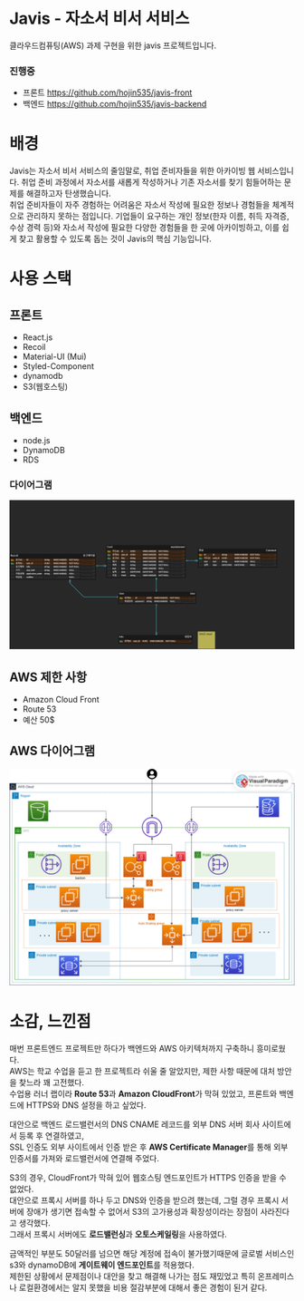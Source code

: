 # Javis - 자소서 비서 서비스
클라우드컴퓨팅(AWS) 과제 구현을 위한 javis 프로젝트입니다.
### 진행중
- 프론트 https://github.com/hojin535/javis-front
- 백엔드 https://github.com/hojin535/javis-backend

# 배경

Javis는 자소서 비서 서비스의 줄임말로, 취업 준비자들을 위한 아카이빙 웹 서비스입니다. 취업 준비 과정에서 자소서를 새롭게 작성하거나 기존 자소서를 찾기 힘들어하는 문제를 해결하고자 탄생했습니다.  
취업 준비자들이 자주 경험하는 어려움은 자소서 작성에 필요한 정보나 경험들을 체계적으로 관리하지 못하는 점입니다. 기업들이 요구하는 개인 정보(한자 이름, 취득 자격증, 수상 경력 등)와 자소서 작성에 필요한 다양한 경험들을 한 곳에 아카이빙하고, 이를 쉽게 찾고 활용할 수 있도록 돕는 것이 Javis의 핵심 기능입니다.


# 사용 스택
## 프론트
- React.js
- Recoil
- Material-UI (Mui)
- Styled-Component
- dynamodb
- S3(웹호스팅)

## 백엔드
- node.js
- DynamoDB
- RDS
### 다이어그램
![Javis 이미지](readmeImages/javis.png)


## AWS 제한 사항
- Amazon Cloud Front
- Route 53
- 예산 50$
## AWS 다이어그램
![AWS 다이어그램](readmeImages/aws%20cloud.png)


# 소감, 느낀점

매번 프론트엔드 프로젝트만 하다가 백엔드와 AWS 아키텍처까지 구축하니 흥미로웠다.<br>
AWS는 학교 수업을 듣고 한 프로젝트라 쉬울 줄 알았지만, 제한 사항 때문에 대처 방안을 찾느라 꽤 고전했다.  
수업용 러너 랩이라 **Route 53**과 **Amazon CloudFront**가 막혀 있었고, 프론트와 백엔드에 HTTPS와 DNS 설정을 하고 싶었다.

대안으로 백엔드 로드밸런서의 DNS CNAME 레코드를 외부 DNS 서버 회사 사이트에서 등록 후 연결하였고,  
SSL 인증도 외부 사이트에서 인증 받은 후 **AWS Certificate Manager**를 통해 외부 인증서를 가져와 로드밸런서에 연결해 주었다.  

S3의 경우, CloudFront가 막혀 있어 웹호스팅 엔드포인트가 HTTPS 인증을 받을 수 없었다.  
대안으로 프록시 서버를 하나 두고 DNS와 인증을 받으려 했는데, 그럴 경우 프록시 서버에 장애가 생기면 접속할 수 없어서 S3의 고가용성과 확장성이라는 장점이 사라진다고 생각했다.  
그래서 프록시 서버에도 **로드밸런싱**과 **오토스케일링**을 사용하였다.

금액적인 부분도 50달러를 넘으면 해당 계정에 접속이 불가했기때문에 글로벌 서비스인 s3와 dynamoDB에 **게이트웨이 엔드포인트**를 적용했다.
<br>제한된 상황에서 문제점이나 대안을 찾고 해결해 나가는 점도 재밌었고 특히 온프레미스나 로컬환경에서는 알지 못했을 비용 절감부분에 대해서
좋은 경험이 된거 같다.
